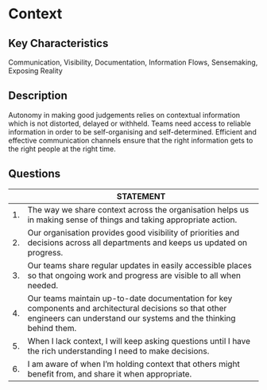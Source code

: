 # Context

## Key Characteristics
Communication, Visibility, Documentation, Information Flows, Sensemaking, Exposing Reality

## Description
Autonomy in making good judgements relies on contextual information which is not distorted, delayed or withheld. Teams need access to reliable information in order to be self-organising and self-determined. Efficient and effective communication channels ensure that the right information gets to the right people at the right time.

## Questions

| | STATEMENT  	| 
|---	|---	|
| 1. | The way we share context across the organisation helps us in making sense of things and taking appropriate action.	|  
| 2. | Our organisation provides good visibility of priorities and decisions across all departments and keeps us updated on progress.	|   	
| 3. | Our teams share regular updates in easily accessible places so that ongoing work and progress are visible to all when needed. |  
| 4. | Our teams maintain up-to-date documentation for key components and architectural decisions so that other engineers can understand our systems and the thinking behind them.	| 
| 5. | When I lack context, I will keep asking questions until I have the rich understanding I need to make decisions.	|
| 6. | I am aware of when I’m holding context that others might benefit from, and share it when appropriate. |
